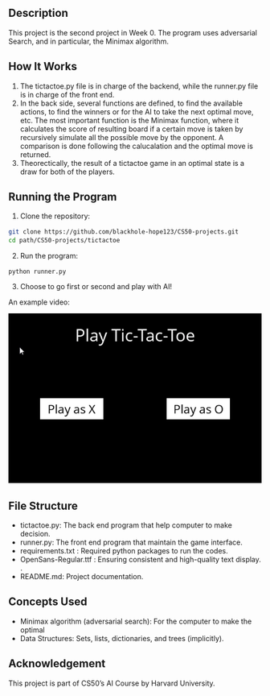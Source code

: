 ## Description

This project is the second project in Week 0. The program uses adversarial Search, and in particular, the Minimax algorithm.

## How It Works

1.	The tictactoe.py file is in charge of the backend, while the runner.py file is in charge of the front end.
2.	In the back side, several functions are defined, to find the available actions, to find the winners or for the AI to take the next optimal move, etc. The most important function is the Minimax function, where it calculates the score of resulting board if a certain move is taken by recursively simulate all the possible move by the opponent. A comparison is done following the calucalation and the optimal move is returned.
3.	Theorectically, the result of a tictactoe game in an optimal state is a draw for both of the players.

## Running the Program

1.	Clone the repository:
```bash
git clone https://github.com/blackhole-hope123/CS50-projects.git
cd path/CS50-projects/tictactoe
```

2.	Run the program:

```
python runner.py
```

3.	Choose to go first or second and play with AI!

An example video:

![Demo GIF](demo.gif)



## File Structure

-	tictactoe.py: The back end program that help computer to make decision.
-	runner.py: The front end program that maintain the game interface.
-	requirements.txt : Required python packages to run the codes.
-	OpenSans-Regular.ttf : Ensuring consistent and high-quality text display. .
-	README.md: Project documentation.

## Concepts Used 
-	Minimax algorithm (adversarial search): For the computer to make the optimal 
-	Data Structures: Sets, lists, dictionaries, and trees (implicitly).

## Acknowledgement 
This project is part of CS50’s AI Course by Harvard University.
